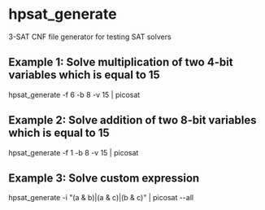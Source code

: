 # hpsat_generate
3-SAT CNF file generator for testing SAT solvers

## Example 1: Solve multiplication of two 4-bit variables which is equal to 15
hpsat_generate -f 6 -b 8 -v 15 | picosat

## Example 2: Solve addition of two 8-bit variables which is equal to 15
hpsat_generate -f 1 -b 8 -v 15 | picosat

## Example 3: Solve custom expression
hpsat_generate -i "(a & b)|(a & c)|(b & c)" | picosat --all
